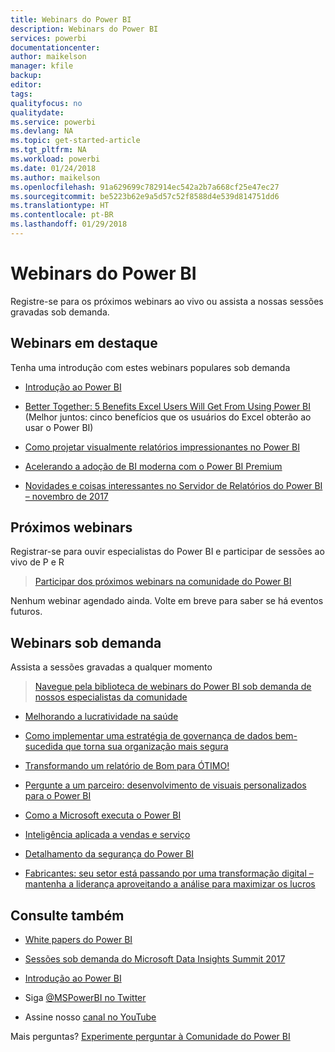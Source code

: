 ```yaml
---
title: Webinars do Power BI
description: Webinars do Power BI
services: powerbi
documentationcenter: 
author: maikelson
manager: kfile
backup: 
editor: 
tags: 
qualityfocus: no
qualitydate: 
ms.service: powerbi
ms.devlang: NA
ms.topic: get-started-article
ms.tgt_pltfrm: NA
ms.workload: powerbi
ms.date: 01/24/2018
ms.author: maikelson
ms.openlocfilehash: 91a629699c782914ec542a2b7a668cf25e47ec27
ms.sourcegitcommit: be5223b62e9a5d57c52f8588d4e539d814751dd6
ms.translationtype: HT
ms.contentlocale: pt-BR
ms.lasthandoff: 01/29/2018
---
```

# <a name="power-bi-webinars"></a>Webinars do Power BI

Registre-se para os próximos webinars ao vivo ou assista a nossas sessões gravadas sob demanda.

## <a name="featured-webinars"></a>Webinars em destaque

Tenha uma introdução com estes webinars populares sob demanda

- [Introdução ao Power BI](https://info.microsoft.com/getting-started-with-power-bi-ondemand.html?Is=Website)

- [Better Together: 5 Benefits Excel Users Will Get From Using Power BI](https://info.microsoft.com/excel-powerbi-better-together.html?Is=Website) (Melhor juntos: cinco benefícios que os usuários do Excel obterão ao usar o Power BI)

- [Como projetar visualmente relatórios impressionantes no Power BI](https://community.powerbi.com/t5/Webinars-and-Video-Gallery/5-3-17-Webinar-How-to-Design-Visually-Stunning-Power-BI-Reports/m-p/168204?Is=Website)

- [Acelerando a adoção de BI moderna com o Power BI Premium](https://info.microsoft.com/powerbi-premium-webinar-ondemand.html?Is=Website)

- [Novidades e coisas interessantes no Servidor de Relatórios do Power BI – novembro de 2017](https://info.microsoft.com/whats-new-powerbi-report-server.html?Is=Website)

## <a name="upcoming-webinars"></a>Próximos webinars

Registrar-se para ouvir especialistas do Power BI e participar de sessões ao vivo de P e R

>[Participar dos próximos webinars na comunidade do Power BI](https://community.powerbi.com/t5/Webinars-and-Video-Gallery/bd-p/VideoTipsTricks?filter=webinars&featured=yes&Is=Website)

Nenhum webinar agendado ainda. Volte em breve para saber se há eventos futuros.

## <a name="on-demand-webinars"></a>Webinars sob demanda

Assista a sessões gravadas a qualquer momento

>[Navegue pela biblioteca de webinars do Power BI sob demanda de nossos especialistas da comunidade](https://community.powerbi.com/t5/Webinars-and-Video-Gallery/bd-p/VideoTipsTricks?filter=webinars&featured=yes&Is=Website)

- [Melhorando a lucratividade na saúde](https://info.microsoft.com/improving-profitability-in-healthcare.html?Is=Website)

- [Como implementar uma estratégia de governança de dados bem-sucedida que torna sua organização mais segura](https://info.microsoft.com/powerbi-data-governance-strategy-ondemand.html?Is=Website)

- [Transformando um relatório de Bom para ÓTIMO!](https://community.powerbi.com/t5/Webinars-and-Video-Gallery/Power-BI-Transforming-A-Report-From-Good-to-GREAT/m-p/315119?Is=Website)

- [Pergunte a um parceiro: desenvolvimento de visuais personalizados para o Power BI](https://community.powerbi.com/t5/Webinars-and-Video-Gallery/Ask-a-Partner-Developing-Custom-Visuals-for-Power-BI/m-p/150368?Is=Website)

- [Como a Microsoft executa o Power BI](https://info.microsoft.com/US-PowerBI-WBNR-FY17-11Nov-29-BIATMIcrosoft274828_01Registration-ForminBody.html?Is=Website)

- [Inteligência aplicada a vendas e serviço](https://info.microsoft.com/applied-intelligence-for-sales-service.html?Is=Website)

- [Detalhamento da segurança do Power BI](https://community.powerbi.com/t5/Webinars-and-Video-Gallery/5-23-2017-Power-BI-security-deep-dive-by-Kasper-de-Jonge/m-p/161476?Is=Website)

- [Fabricantes: seu setor está passando por uma transformação digital – mantenha a liderança aproveitando a análise para maximizar os lucros](https://info.microsoft.com/digital-transformation-in-manufacturing.html?Is=Website)

## <a name="see-also"></a>Consulte também

- [White papers do Power BI](whitepapers.md)

- [Sessões sob demanda do Microsoft Data Insights Summit 2017](https://community.powerbi.com/t5/Data-Insights-Summit-2017-On/bd-p/DataInsightsSummit2017OnDemand?Is=Website)

- [Introdução ao Power BI](service-get-started.md)

- Siga [@MSPowerBI no Twitter](https://twitter.com/mspowerbi)

- Assine nosso [canal no YouTube](https://www.youtube.com/mspowerbi)

Mais perguntas? [Experimente perguntar à Comunidade do Power BI](https://community.powerbi.com/)
